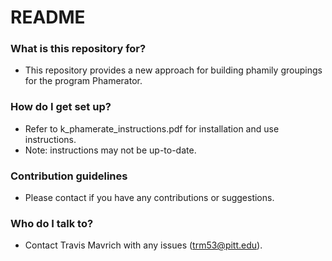 # README #

### What is this repository for? ###

* This repository provides a new approach for building phamily groupings for the program Phamerator.

### How do I get set up? ###

* Refer to k_phamerate_instructions.pdf for installation and use instructions.
* Note: instructions may not be up-to-date.

### Contribution guidelines ###

* Please contact if you have any contributions or suggestions.

### Who do I talk to? ###

* Contact Travis Mavrich with any issues (trm53@pitt.edu).